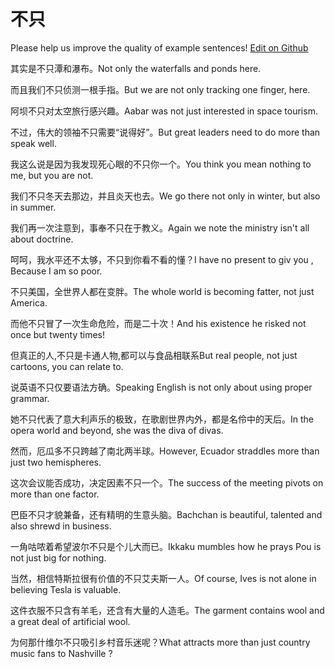 # 不只

Please help us improve the quality of example sentences! [Edit on Github](https://github.com/jiyushe/jiyu-example-sentence-source/blob/main/chinese/buzhi.md)

<p><span class="chinese">其实是不只潭和瀑布。</span><span class="english">Not only the waterfalls and ponds here.</span></p>

<p><span class="chinese">而且我们不只侦测一根手指。</span><span class="english">But we are not only tracking one finger, here.</span></p>

<p><span class="chinese">阿坝不只对太空旅行感兴趣。</span><span class="english">Aabar was not just interested in space tourism.</span></p>

<p><span class="chinese">不过，伟大的领袖不只需要“说得好”。</span><span class="english">But great leaders need to do more than speak well.</span></p>

<p><span class="chinese">我这么说是因为我发现死心眼的不只你一个。</span><span class="english">You think you mean nothing to me, but you are not.</span></p>

<p><span class="chinese">我们不只冬天去那边，并且炎天也去。</span><span class="english">We go there not only in winter, but also in summer.</span></p>

<p><span class="chinese">我们再一次注意到，事奉不只在于教义。</span><span class="english">Again we note the ministry isn't all about doctrine.</span></p>

<p><span class="chinese">呵呵，我水平还不太够，不只到你看不看的懂？</span><span class="english">I have no present to giv you , Because I am so poor.</span></p>

<p><span class="chinese">不只美国，全世界人都在变胖。</span><span class="english">The whole world is becoming fatter, not just America.</span></p>

<p><span class="chinese">而他不只冒了一次生命危险，而是二十次！</span><span class="english">And his existence he risked not once but twenty times!</span></p>

<p><span class="chinese">但真正的人,不只是卡通人物,都可以与食品相联系</span><span class="english">But real people, not just cartoons, you can relate to.</span></p>

<p><span class="chinese">说英语不只仅要语法方确。</span><span class="english">Speaking English is not only about using proper grammar.</span></p>

<p><span class="chinese">她不只代表了意大利声乐的极致，在歌剧世界内外，都是名伶中的天后。</span><span class="english">In the opera world and beyond, she was the diva of divas.</span></p>

<p><span class="chinese">然而，厄瓜多不只跨越了南北两半球。</span><span class="english">However, Ecuador straddles more than just two hemispheres.</span></p>

<p><span class="chinese">这次会议能否成功，决定因素不只一个。</span><span class="english">The success of the meeting pivots on more than one factor.</span></p>

<p><span class="chinese">巴臣不只才貌兼备，还有精明的生意头脑。</span><span class="english">Bachchan is beautiful, talented and also shrewd in business.</span></p>

<p><span class="chinese">一角咕哝着希望波尔不只是个儿大而已。</span><span class="english">Ikkaku mumbles how he prays Pou is not just big for nothing.</span></p>

<p><span class="chinese">当然，相信特斯拉很有价值的不只艾夫斯一人。</span><span class="english">Of course, Ives is not alone in believing Tesla is valuable.</span></p>

<p><span class="chinese">这件衣服不只含有羊毛，还含有大量的人造毛。</span><span class="english">The garment contains wool and a great deal of artificial wool.</span></p>

<p><span class="chinese">为何那什维尔不只吸引乡村音乐迷呢？</span><span class="english">What attracts more than just country music fans to Nashville ?</span></p>

